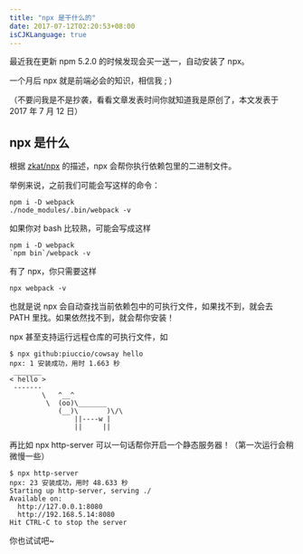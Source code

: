 ```yaml
---
title: "npx 是干什么的"
date: 2017-07-12T02:20:53+08:00
isCJKLanguage: true
---
```


最近我在更新 npm 5.2.0 的时候发现会买一送一，自动安装了 npx。

一个月后 npx 就是前端必会的知识，相信我 ; )

（不要问我是不是抄袭，看看文章发表时间你就知道我是原创了，本文发表于 2017 年 7 月 12 日）

## npx 是什么

根据 [zkat/npx](https://github.com/zkat/npx) 的描述，npx 会帮你执行依赖包里的二进制文件。

举例来说，之前我们可能会写这样的命令：

    npm i -D webpack
    ./node_modules/.bin/webpack -v

如果你对 bash 比较熟，可能会写成这样

    npm i -D webpack
    `npm bin`/webpack -v

有了 npx，你只需要这样

    npx webpack -v

也就是说 npx 会自动查找当前依赖包中的可执行文件，如果找不到，就会去 PATH 里找。如果依然找不到，就会帮你安装！

npx 甚至支持运行远程仓库的可执行文件，如

    $ npx github:piuccio/cowsay hello
    npx: 1 安装成功，用时 1.663 秒
     _______
    < hello >
     -------
            \   ^__^
             \  (oo)\_______
                (__)\       )\/\
                    ||----w |
                    ||     ||

再比如 npx http-server 可以一句话帮你开启一个静态服务器！（第一次运行会稍微慢一些）

    $ npx http-server
    npx: 23 安装成功，用时 48.633 秒
    Starting up http-server, serving ./
    Available on:
      http://127.0.0.1:8080
      http://192.168.5.14:8080
    Hit CTRL-C to stop the server


你也试试吧~

